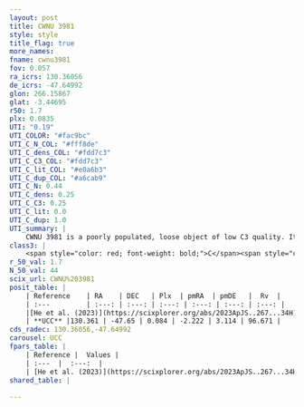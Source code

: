 ```yaml
---
layout: post
title: CWNU 3981
style: style
title_flag: true
more_names: 
fname: cwnu3981
fov: 0.057
ra_icrs: 130.36056
de_icrs: -47.64992
glon: 266.15867
glat: -3.44695
r50: 1.7
plx: 0.0835
UTI: "0.19"
UTI_COLOR: "#fac9bc"
UTI_C_N_COL: "#fff8de"
UTI_C_dens_COL: "#fdd7c3"
UTI_C_C3_COL: "#fdd7c3"
UTI_C_lit_COL: "#e0a6b3"
UTI_C_dup_COL: "#a6cab9"
UTI_C_N: 0.44
UTI_C_dens: 0.25
UTI_C_C3: 0.25
UTI_C_lit: 0.0
UTI_C_dup: 1.0
UTI_summary: |
    CWNU 3981 is a poorly populated, loose object of low C3 quality. It was recently reported in the literature.
class3: |
    <span style="color: red; font-weight: bold;">C</span><span style="color: red; font-weight: bold;">C</span>
r_50_val: 1.7
N_50_val: 44
scix_url: CWNU%203981
posit_table: |
    | Reference    | RA    | DEC   | Plx  | pmRA  | pmDE   |  Rv  |
    | :---         | :---: | :---: | :---: | :---: | :---: | :---: |
    |[He et al. (2023)](https://scixplorer.org/abs/2023ApJS..267...34H) | 130.361 | -47.643 | 0.08 | -2.202 | 3.109 | 96.67 |
    | **UCC** |130.361 | -47.65 | 0.084 | -2.222 | 3.114 | 96.671 | 
cds_radec: 130.36056,-47.64992
carousel: UCC
fpars_table: |
    | Reference |  Values |
    | :---  |  :---:  |
    | [He et al. (2023)](https://scixplorer.org/abs/2023ApJS..267...34H) | `A0=2.85, m-M=14.65, logA=8.1` |
shared_table: |
    
---
```

